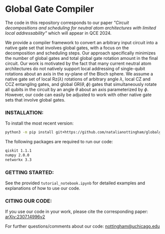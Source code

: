 # Global Gate Compiler
The code in this repository corresponds to our paper *"Circuit decompositions and scheduling for neutral atom architectures with limited local addressability"* which will appear in QCE 2024.

We provide a compiler framework to convert an arbitrary input circuit into a native gate set that involves global gates, with a focus on the decomposition and scheduling steps. Our approach specifically minimizes the number of global gates and total global gate rotation amount in the final circuit. Our work is motivated by the fact that many current neutral atom architectures do not natively support local addressing of single-qubit rotations about an axis in the xy-plane of the Bloch sphere. We assume a native gate set of local Rz($\lambda$) rotations of arbitrary angle $\lambda$, local CZ and CCZ entangilng gates, and global GR($\theta,\phi$) gates that simultaneously rotate all qubits in the circuit by an angle $\theta$ about an axis parameterized by $\phi$. However, our code can easily be adjusted to work with other native gate sets that involve global gates. 

### INSTALLATION: 
To install the most recent version:

```bash
python3 -m pip install git+https://github.com/natalianottingham/globalgatecompiler@master
```

The following packages are required to run our code:
```bash
qiskit 1.1.1
numpy 2.0.0
networkx 3.3
```

### GETTING STARTED:
See the provided `tutorial_notebook.ipynb` for detailed examples and explanations of how to use our code.

### CITING OUR CODE:
If you use our code in your work, please cite the corresponding paper: [arXiv:2307.14996v2](https://arxiv.org/abs/2307.14996v2) 

For further questions/comments about our code: nottingham@uchicago.edu
